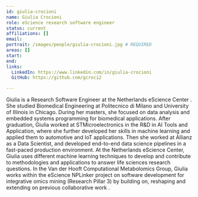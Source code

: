 ```yaml
---
id: giulia-crocioni
name: Giulia Crocioni
role: eScience research software engineer
status: current
affiliations: []
email:
portrait: /images/people/giulia-crocioni.jpg # REQUIRED
areas: []
start:
end:
links:
  LinkedIn: https://www.linkedin.com/in/giulia-crocioni
  GitHub: https://github.com/gcroci2

---
```


Giulia is a Research Software Engineer at the Netherlands eScience Center . She studied Biomedical Engineering at Politecnico di Milano and University of Illinois in Chicago. During her masters, she focused on data analysis and embedded systems programming for biomedical applications. After graduation, Giulia worked at STMicroelectronics in the R&D in AI Tools and Application, where she further developed her skills in machine learning and applied them to automotive and IoT applications. Then she worked at Allianz as a Data Scientist, and developed end-to-end data science pipelines in a fast-paced production environment. At the Netherlands eScience Center, Giulia uses different machine learning techniques to develop and contribute to methodologies and applications to answer life sciences research questions. In the Van der Hooft Computational Metabolomics Group, Giulia works within the eScience NPLinker project on software development for integrative omics mining (Research Pillar 3) by building on, reshaping and extending on previous collaborative work .